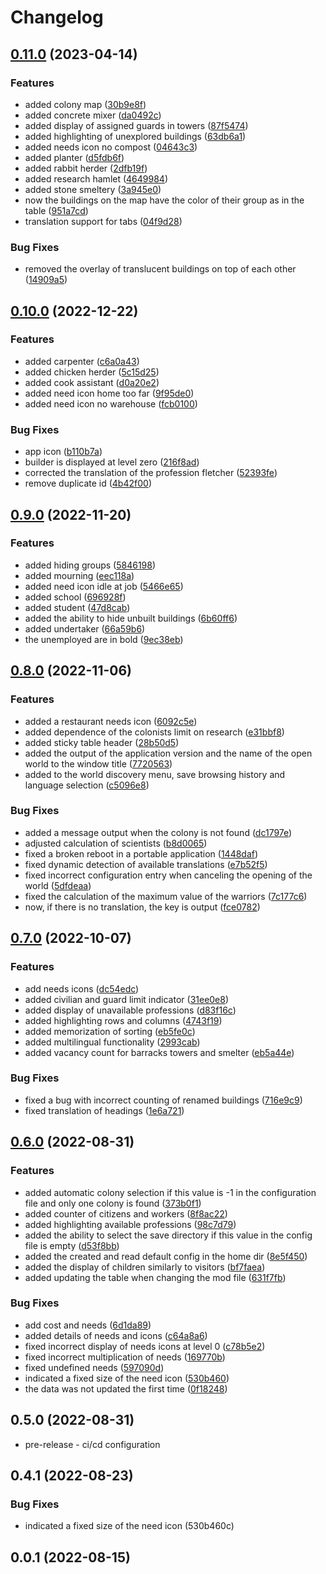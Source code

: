 # Changelog

## [0.11.0](https://github.com/Colonial-Therapist/Colonial-Therapist/compare/v0.10.0...v0.11.0) (2023-04-14)


### Features

* added colony map ([30b9e8f](https://github.com/Colonial-Therapist/Colonial-Therapist/commit/30b9e8f0c74a964028eb7cf1ddff66a1bd82681e))
* added concrete mixer ([da0492c](https://github.com/Colonial-Therapist/Colonial-Therapist/commit/da0492c37f0ea5d2db19801963e9bced1870f7fe))
* added display of assigned guards in towers ([87f5474](https://github.com/Colonial-Therapist/Colonial-Therapist/commit/87f5474a10b540e253ce7241e08372d40343ab67))
* added highlighting of unexplored buildings ([63db6a1](https://github.com/Colonial-Therapist/Colonial-Therapist/commit/63db6a197217a4f0a9b108cd64008b63f5a4797e))
* added needs icon no compost ([04643c3](https://github.com/Colonial-Therapist/Colonial-Therapist/commit/04643c3d358b70a91448c4afdd1387a3d80fd1e2))
* added planter ([d5fdb6f](https://github.com/Colonial-Therapist/Colonial-Therapist/commit/d5fdb6f843ea71be9285a93693f052c681fe121f))
* added rabbit herder ([2dfb19f](https://github.com/Colonial-Therapist/Colonial-Therapist/commit/2dfb19f22de9db190385f2c77f839a1be24b153c))
* added research hamlet ([4649984](https://github.com/Colonial-Therapist/Colonial-Therapist/commit/46499849ec0ad0c18a3e3400bfd637543e60c1b4))
* added stone smeltery ([3a945e0](https://github.com/Colonial-Therapist/Colonial-Therapist/commit/3a945e03c8f14ba2143d300f480fabbae0e85521))
* now the buildings on the map have the color of their group as in the table ([951a7cd](https://github.com/Colonial-Therapist/Colonial-Therapist/commit/951a7cdc426af5c5e553760a73a52b91034db4dc))
* translation support for tabs ([04f9d28](https://github.com/Colonial-Therapist/Colonial-Therapist/commit/04f9d2857c29c236dc1e06afb3bec7ceab28b195))


### Bug Fixes

* removed the overlay of translucent buildings on top of each other ([14909a5](https://github.com/Colonial-Therapist/Colonial-Therapist/commit/14909a5d84284b360dea5a202a5ad1d2adef12a0))

## [0.10.0](https://github.com/Colonial-Therapist/Colonial-Therapist/compare/v0.9.0...v0.10.0) (2022-12-22)


### Features

* added carpenter ([c6a0a43](https://github.com/Colonial-Therapist/Colonial-Therapist/commit/c6a0a43748a602e1a3906141b08e38a42b5b287c))
* added chicken herder ([5c15d25](https://github.com/Colonial-Therapist/Colonial-Therapist/commit/5c15d25a3360fc4537a864eff074d06ff8e3a7be))
* added cook assistant ([d0a20e2](https://github.com/Colonial-Therapist/Colonial-Therapist/commit/d0a20e20ba48f1bc3c896d13d631425fd7b042e3))
* added need icon home too far ([9f95de0](https://github.com/Colonial-Therapist/Colonial-Therapist/commit/9f95de0257c962aa863e43e5498710b8f5de9b9b))
* added need icon no warehouse ([fcb0100](https://github.com/Colonial-Therapist/Colonial-Therapist/commit/fcb010074a1a668592b553dc4757bcd0f0e9a885))


### Bug Fixes

* app icon ([b110b7a](https://github.com/Colonial-Therapist/Colonial-Therapist/commit/b110b7a2427b4814f7f3f0329167533089d2e4da))
* builder is displayed at level zero ([216f8ad](https://github.com/Colonial-Therapist/Colonial-Therapist/commit/216f8ad96dd6ff5426b4b608954b2273164e5795))
* corrected the translation of the profession fletcher ([52393fe](https://github.com/Colonial-Therapist/Colonial-Therapist/commit/52393fe5bd5096cd0c962877f989167a75016a9c))
* remove duplicate id ([4b42f00](https://github.com/Colonial-Therapist/Colonial-Therapist/commit/4b42f006984ea5e3fd06f2f5f7a675faee1c534c))

## [0.9.0](https://github.com/Colonial-Therapist/Colonial-Therapist/compare/v0.8.0...v0.9.0) (2022-11-20)


### Features

* added hiding groups ([5846198](https://github.com/Colonial-Therapist/Colonial-Therapist/commit/584619839ea1b6db86d90e6cf03eaf0964176b9e))
* added mourning ([eec118a](https://github.com/Colonial-Therapist/Colonial-Therapist/commit/eec118a072924d351d9c2d0845944f83db85e149))
* added need icon idle at job ([5466e65](https://github.com/Colonial-Therapist/Colonial-Therapist/commit/5466e6551f71dbb0f5272cd23a841970edfe585a))
* added school ([696928f](https://github.com/Colonial-Therapist/Colonial-Therapist/commit/696928ff9ccb3660bdf8c927aa8982b236454770))
* added student ([47d8cab](https://github.com/Colonial-Therapist/Colonial-Therapist/commit/47d8cabfe1eb70f936d0e0cea10617c0e6271cdb))
* added the ability to hide unbuilt buildings ([6b60ff6](https://github.com/Colonial-Therapist/Colonial-Therapist/commit/6b60ff6f1800b5de8d107b83ec56b3042b0a7550))
* added undertaker ([66a59b6](https://github.com/Colonial-Therapist/Colonial-Therapist/commit/66a59b68ee8fd917d4cb7cd42fdb0fe54816c1db))
* the unemployed are in bold ([9ec38eb](https://github.com/Colonial-Therapist/Colonial-Therapist/commit/9ec38ebbe729253952d2086a1c0c221fed60ee76))

## [0.8.0](https://github.com/Colonial-Therapist/Colonial-Therapist/compare/v0.7.0...v0.8.0) (2022-11-06)


### Features

* added a restaurant needs icon ([6092c5e](https://github.com/Colonial-Therapist/Colonial-Therapist/commit/6092c5e64a9ad18e29ce1d6fde471c66b0219cc5))
* added dependence of the colonists limit on research ([e31bbf8](https://github.com/Colonial-Therapist/Colonial-Therapist/commit/e31bbf85f6bbe382c5a0691c554639a954b66ae4))
* added sticky table header ([28b50d5](https://github.com/Colonial-Therapist/Colonial-Therapist/commit/28b50d57b3a4f4ab349a22c5d184f2a201f6e8f5))
* added the output of the application version and the name of the open world to the window title ([7720563](https://github.com/Colonial-Therapist/Colonial-Therapist/commit/77205638c71e1e529e9b056d608bc9a766d7684b))
* added to the world discovery menu, save browsing history and language selection ([c5096e8](https://github.com/Colonial-Therapist/Colonial-Therapist/commit/c5096e87ec013d0ef81c64645fc2593b674d2376))


### Bug Fixes

* added a message output when the colony is not found ([dc1797e](https://github.com/Colonial-Therapist/Colonial-Therapist/commit/dc1797ef0f5f55c4561b6007571eac706154b995))
* adjusted calculation of scientists ([b8d0065](https://github.com/Colonial-Therapist/Colonial-Therapist/commit/b8d0065f0c7f2558a7eb9742dcd292dab0775017))
* fixed a broken reboot in a portable application ([1448daf](https://github.com/Colonial-Therapist/Colonial-Therapist/commit/1448daf7ec7636a7d740c491afc1bf092a93e52d))
* fixed dynamic detection of available translations ([e7b52f5](https://github.com/Colonial-Therapist/Colonial-Therapist/commit/e7b52f5f253b073767bbc393ab450bc7ba40ce74))
* fixed incorrect configuration entry when canceling the opening of the world ([5dfdeaa](https://github.com/Colonial-Therapist/Colonial-Therapist/commit/5dfdeaac7a5aa4bd748fa56c810c13bef7badc5f))
* fixed the calculation of the maximum value of the warriors ([7c177c6](https://github.com/Colonial-Therapist/Colonial-Therapist/commit/7c177c65fdf06f09657f6b50a3f0598801c42718))
* now, if there is no translation, the key is output ([fce0782](https://github.com/Colonial-Therapist/Colonial-Therapist/commit/fce078255482b94144369a5e7f37c0461c924dec))

## [0.7.0](https://github.com/Colonial-Therapist/Colonial-Therapist/compare/v0.6.0...v0.7.0) (2022-10-07)


### Features

* add needs icons ([dc54edc](https://github.com/Colonial-Therapist/Colonial-Therapist/commit/dc54edcfe4985b633a4bb12fd97c405be183e931))
* added civilian and guard limit indicator ([31ee0e8](https://github.com/Colonial-Therapist/Colonial-Therapist/commit/31ee0e892066103933daaca7650493f73877e8b8))
* added display of unavailable professions ([d83f16c](https://github.com/Colonial-Therapist/Colonial-Therapist/commit/d83f16cca8de834366e7f02e6c1bd0692db0e426))
* added highlighting rows and columns ([4743f19](https://github.com/Colonial-Therapist/Colonial-Therapist/commit/4743f19e4417f7ce252693fa8164b31705e67b0a))
* added memorization of sorting ([eb5fe0c](https://github.com/Colonial-Therapist/Colonial-Therapist/commit/eb5fe0cd8b752cd706daaa4d9b6c672ba9985c77))
* added multilingual functionality ([2993cab](https://github.com/Colonial-Therapist/Colonial-Therapist/commit/2993cab6f008209229f01bd8da56d4679f0e6488))
* added vacancy count for barracks towers and smelter ([eb5a44e](https://github.com/Colonial-Therapist/Colonial-Therapist/commit/eb5a44ef2355aaf19d0bbd56ff635a76e681ee2b))


### Bug Fixes

* fixed a bug with incorrect counting of renamed buildings ([716e9c9](https://github.com/Colonial-Therapist/Colonial-Therapist/commit/716e9c9672c82c98a2832b93bcd146f4b6f4d81f))
* fixed translation of headings ([1e6a721](https://github.com/Colonial-Therapist/Colonial-Therapist/commit/1e6a721a33aa81c19a66ffe878c86163245d97a5))

## [0.6.0](https://github.com/Colonial-Therapist/Colonial-Therapist/compare/v0.5.0...v0.6.0) (2022-08-31)


### Features

* added automatic colony selection if this value is -1 in the configuration file and only one colony is found ([373b0f1](https://github.com/Colonial-Therapist/Colonial-Therapist/commit/373b0f13c28a0524179f7d4781152593abfebefa))
* added counter of citizens and workers ([8f8ac22](https://github.com/Colonial-Therapist/Colonial-Therapist/commit/8f8ac22d1f94994a5ad734b96d162ed4a4349528))
* added highlighting available professions ([98c7d79](https://github.com/Colonial-Therapist/Colonial-Therapist/commit/98c7d79b036c6d483bfc9f7af18f7dc20c3b62e8))
* added the ability to select the save directory if this value in the config file is empty ([d53f8bb](https://github.com/Colonial-Therapist/Colonial-Therapist/commit/d53f8bbbe8690bf6d32b52feaa2ee78c675ffbbe))
* added the created and read default config in the home dir ([8e5f450](https://github.com/Colonial-Therapist/Colonial-Therapist/commit/8e5f4501a0f6b7040175820516da91921d7f59d8))
* added the display of children similarly to visitors ([bf7faea](https://github.com/Colonial-Therapist/Colonial-Therapist/commit/bf7faea841ef13f95c16933e28b4d2de8e297904))
* added updating the table when changing the mod file ([631f7fb](https://github.com/Colonial-Therapist/Colonial-Therapist/commit/631f7fb5e261fc5a3c1b6256e1187943899f59ec))


### Bug Fixes

* add cost and needs ([6d1da89](https://github.com/Colonial-Therapist/Colonial-Therapist/commit/6d1da89c438b0b694c9933db1e90dfebd6467d6a))
* added details of needs and icons ([c64a8a6](https://github.com/Colonial-Therapist/Colonial-Therapist/commit/c64a8a65ac74e71e41bf240375e4505709ccab3b))
* fixed incorrect display of needs icons at level 0 ([c78b5e2](https://github.com/Colonial-Therapist/Colonial-Therapist/commit/c78b5e2c47c6fc2d545c8d9a23ed6c19bf65e324))
* fixed incorrect multiplication of needs ([169770b](https://github.com/Colonial-Therapist/Colonial-Therapist/commit/169770bb9d153e40784b53f45a1af0807240c641))
* fixed undefined needs ([597090d](https://github.com/Colonial-Therapist/Colonial-Therapist/commit/597090dd19049eb6371f99ca24d264f401b26f90))
* indicated a fixed size of the need icon ([530b460](https://github.com/Colonial-Therapist/Colonial-Therapist/commit/530b460cd20934786b3a222d73f42abacb6b8d72))
* the data was not updated the first time ([0f18248](https://github.com/Colonial-Therapist/Colonial-Therapist/commit/0f1824894238c7448c60a14d8451b02cea5daa88))

## 0.5.0 (2022-08-31)

* pre-release - ci/cd configuration


## 0.4.1 (2022-08-23)

### Bug Fixes

* indicated a fixed size of the need icon (530b460c)


## 0.0.1 (2022-08-15)
